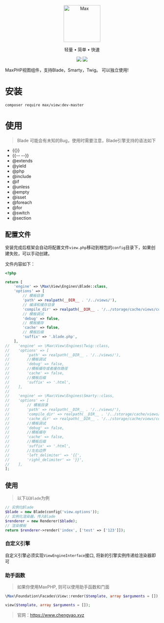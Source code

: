 <br>

<p align="center">
<img src="https://raw.githubusercontent.com/topyao/max/master/public/favicon.ico" width="120" alt="Max">
</p>

<p align="center">轻量 • 简单 • 快速</p>

<p align="center">
<img src="https://img.shields.io/badge/php-%3E%3D7.0.9-brightgreen">
<img src="https://img.shields.io/badge/license-apache%202-blue">
</p>

MaxPHP视图组件，支持Blade，Smarty，Twig。 可以独立使用!

# 安装

```
composer require max/view:dev-master
```

# 使用

> Blade 可能会有未知的Bug，使用时需要注意，Blade引擎支持的语法如下

- {{}}
- {{-- --}}
- @extends
- @yield
- @php
- @include
- @if
- @unless
- @empty
- @isset
- @foreach
- @for
- @switch
- @section

## 配置文件

安装完成后框架会自动将配置文件`view.php`移动到根包的`config`目录下，如果创建失败，可以手动创建。

文件内容如下：

```php
<?php

return [
    'engine' => \Max\View\Engines\Blade::class,
    'options' => [
        // 模板目录
        'path' => realpath(__DIR__ . '/../views/'),
        // 编译和缓存目录
        'compile_dir' => realpath(__DIR__ . '/../storage/cache/views/compiled'),
        // 模板调试
        'debug' => false,
        // 模板缓存
        'cache' => false,
        // 模板后缀
        'suffix' => '.blade.php',
    ],
//    'engine' => \Max\View\Engines\Twig::class,
//    'options' => [
//        'path' => realpath(__DIR__ . '/../views/'),
//        //模板调试
//        'debug' => false,
//        //模板缓存或者缓存路径
//        'cache' => false,
//        //模板后缀
//        'suffix' => '.html',
//    ],
//
//    'engine' => \Max\View\Engines\Smarty::class,
//    'options' => [
//        // 模板目录
//        'path' => realpath(__DIR__ . '/../views/'),
//        'compile_dir' => realpath(__DIR__ . '/../storage/cache/views/compiled'),
//        'cache_dir' => realpath(__DIR__ . '/../storage/cache/views/compiled'),
//        //模板调试
//        'debug' => false,
//        //模板缓存
//        'cache' => false,
//        //模板后缀
//        'suffix' => '.html',
//        //左右边界
//        'left_delimiter' => '{{',
//        'right_delimiter' => '}}',
//    ],
];

```

## 使用

> 以下以`Blade`为例

```php
// 实例化Blade
$blade = new Blade(config('view.options'));
// 实例化渲染器，传入Blade
$renderer = new Renderer($blade);
// 渲染模板
return $renderer->render('index', ['test' => ['123']]);
```

### 自定义引擎

自定义引擎必须实现`ViewEngineInterface`接口, 将新的引擎实例传递给渲染器即可

### 助手函数
> 如果你使用MaxPHP, 则可以使用助手函数和门面

```php
\Max\Foundation\Facades\View::render($template, array $arguments = []);

view($template, array $arguments = []);
```

> 官网：https://www.chengyao.xyz
